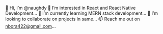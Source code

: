 👋 Hi, I’m @naughdy
👀 I’m interested in React and React Native Development...
🌱 I’m currently learning MERN stack development...
💞️ I’m looking to collaborate on projects in same...
📫 Reach me out on nbora422@gmail.com...

<!---
naughdy/naughdy is a ✨ special ✨ repository because its `README.md` (this file) appears on your GitHub profile.
You can click the Preview link to take a look at your changes.
--->
